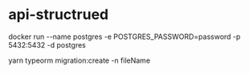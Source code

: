 # api-structrued

docker run --name postgres -e POSTGRES_PASSWORD=password -p 5432:5432 -d postgres




yarn typeorm migration:create -n fileName

